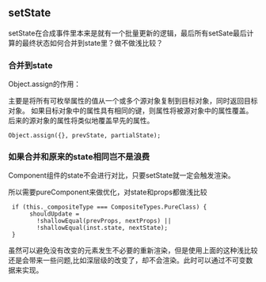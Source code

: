 ## setState

setState在合成事件里本来是就有一个批量更新的逻辑，最后所有setSate最后计算的最终状态如何合并到state里？做不做浅比较？

### 合并到state

Object.assign的作用：

主要是将所有可枚举属性的值从一个或多个源对象复制到目标对象，同时返回目标对象。
如果目标对象中的属性具有相同的键，则属性将被源对象中的属性覆盖。
后来的源对象的属性将类似地覆盖早先的属性。

```
Object.assign({}, prevState, partialState);
```

### 如果合并和原来的state相同岂不是浪费

Component组件的state不会进行对比，只要setState就一定会触发渲染。

所以需要pureComponent来做优化，对state和props都做浅比较

```
 if (this._compositeType === CompositeTypes.PureClass) {
      shouldUpdate =
        !shallowEqual(prevProps, nextProps) ||
        !shallowEqual(inst.state, nextState);
 }
```
虽然可以避免没有改变的元素发生不必要的重新渲染，但是使用上面的这种浅比较还是会带来一些问题,比如深层级的改变了，却不会渲染。此时可以通过不可变数据来实现。